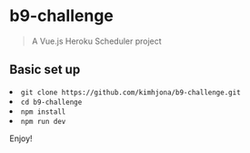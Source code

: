 # b9-challenge

> A Vue.js Heroku Scheduler project

## Basic set up
<li><code>git clone https://github.com/kimhjona/b9-challenge.git</code></li>
<li><code>cd b9-challenge</code></li>
<li><code>npm install</code></li>
<li><code>npm run dev</code></li>


Enjoy!
